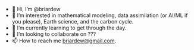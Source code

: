 - 👋 Hi, I’m @briardew
- 👀 I’m interested in mathematical modeling, data assimilation (or AI/ML if you please), Earth science, and the carbon cycle.
- 🌱 I’m currently learning to get through the day.
- 💞️ I’m looking to collaborate on ???
- 📫 How to reach me briardew@gmail.com.

<!---
briardew/briardew is a ✨ special ✨ repository because its `README.md` (this file) appears on your GitHub profile.
You can click the Preview link to take a look at your changes.
--->
